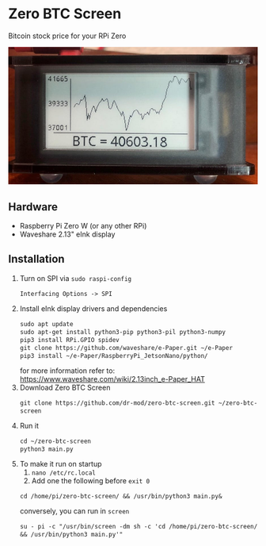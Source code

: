 # Zero BTC Screen
Bitcoin stock price for your RPi Zero

![display](display.jpg)

## Hardware
* Raspberry Pi Zero W (or any other RPi)
* Waveshare 2.13" eInk display

## Installation
1. Turn on SPI via `sudo raspi-config`
    ```
    Interfacing Options -> SPI
   ```
2. Install eInk display drivers and dependencies
    ```
    sudo apt update
    sudo apt-get install python3-pip python3-pil python3-numpy
    pip3 install RPi.GPIO spidev
    git clone https://github.com/waveshare/e-Paper.git ~/e-Paper
    pip3 install ~/e-Paper/RaspberryPi_JetsonNano/python/
    ```
    for more information refer to: https://www.waveshare.com/wiki/2.13inch_e-Paper_HAT
3. Download Zero BTC Screen
    ```
    git clone https://github.com/dr-mod/zero-btc-screen.git ~/zero-btc-screen
    ```
4. Run it 
    ```
    cd ~/zero-btc-screen
    python3 main.py
    ```
5. To make it run on startup
    1. `nano /etc/rc.local` 
    2. Add one the following before `exit 0`
    ```
    cd /home/pi/zero-btc-screen/ && /usr/bin/python3 main.py&
    ```
    conversely, you can run in `screen`
    ```
    su - pi -c "/usr/bin/screen -dm sh -c 'cd /home/pi/zero-btc-screen/ && /usr/bin/python3 main.py'"
    ```
